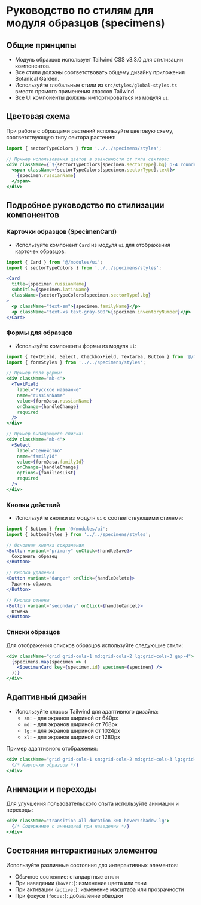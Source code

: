 # Руководство по стилям для модуля образцов (specimens)

## Общие принципы

- Модуль образцов использует Tailwind CSS v3.3.0 для стилизации компонентов.
- Все стили должны соответствовать общему дизайну приложения Botanical Garden.
- Используйте глобальные стили из `src/styles/global-styles.ts` вместо прямого применения классов Tailwind.
- Все UI компоненты должны импортироваться из модуля `ui`.

## Цветовая схема

При работе с образцами растений используйте цветовую схему, соответствующую типу сектора растения:

```jsx
import { sectorTypeColors } from '../../specimens/styles';

// Пример использования цветов в зависимости от типа сектора:
<div className={`${sectorTypeColors[specimen.sectorType].bg} p-4 rounded-lg`}>
  <span className={sectorTypeColors[specimen.sectorType].text}>
    {specimen.russianName}
  </span>
</div>
```

## Подробное руководство по стилизации компонентов

### Карточки образцов (SpecimenCard)

- Используйте компонент `Card` из модуля `ui` для отображения карточек образцов:

```jsx
import { Card } from '@/modules/ui';
import { sectorTypeColors } from '../../specimens/styles';

<Card 
  title={specimen.russianName}
  subtitle={specimen.latinName}
  className={sectorTypeColors[specimen.sectorType].bg}
>
  <p className="text-sm">{specimen.familyName}</p>
  <p className="text-xs text-gray-600">{specimen.inventoryNumber}</p>
</Card>
```

### Формы для образцов

- Используйте компоненты формы из модуля `ui`:

```jsx
import { TextField, Select, CheckboxField, Textarea, Button } from '@/modules/ui';
import { formStyles } from '../../specimens/styles';

// Пример поля формы:
<div className="mb-4">
  <TextField
    label="Русское название"
    name="russianName"
    value={formData.russianName}
    onChange={handleChange}
    required
  />
</div>

// Пример выпадающего списка:
<div className="mb-4">
  <Select
    label="Семейство"
    name="familyId"
    value={formData.familyId}
    onChange={handleChange}
    options={familiesList}
    required
  />
</div>
```

### Кнопки действий

- Используйте кнопки из модуля `ui` с соответствующими стилями:

```jsx
import { Button } from '@/modules/ui';
import { buttonStyles } from '../../specimens/styles';

// Основная кнопка сохранения
<Button variant="primary" onClick={handleSave}>
  Сохранить образец
</Button>

// Кнопка удаления
<Button variant="danger" onClick={handleDelete}>
  Удалить образец
</Button>

// Кнопка отмены
<Button variant="secondary" onClick={handleCancel}>
  Отмена
</Button>
```

### Списки образцов

Для отображения списков образцов используйте следующие стили:

```jsx
<div className="grid grid-cols-1 md:grid-cols-2 lg:grid-cols-3 gap-4">
  {specimens.map(specimen => (
    <SpecimenCard key={specimen.id} specimen={specimen} />
  ))}
</div>
```

## Адаптивный дизайн

- Используйте классы Tailwind для адаптивного дизайна:
  - `sm:` - для экранов шириной от 640px
  - `md:` - для экранов шириной от 768px
  - `lg:` - для экранов шириной от 1024px
  - `xl:` - для экранов шириной от 1280px

Пример адаптивного отображения:

```jsx
<div className="grid grid-cols-1 sm:grid-cols-2 md:grid-cols-3 lg:grid-cols-4 gap-4">
  {/* Карточки образцов */}
</div>
```

## Анимации и переходы

Для улучшения пользовательского опыта используйте анимации и переходы:

```jsx
<div className="transition-all duration-300 hover:shadow-lg">
  {/* Содержимое с анимацией при наведении */}
</div>
```

## Состояния интерактивных элементов

Используйте различные состояния для интерактивных элементов:

- Обычное состояние: стандартные стили
- При наведении (`hover:`): изменение цвета или тени
- При активации (`active:`): изменение масштаба или прозрачности
- При фокусе (`focus:`): добавление обводки 